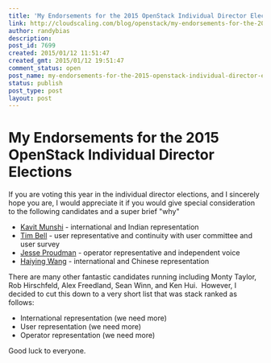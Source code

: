 ```yaml
---
title: 'My Endorsements for the 2015 OpenStack Individual Director Elections'
link: http://cloudscaling.com/blog/openstack/my-endorsements-for-the-2015-openstack-individual-director-elections/
author: randybias
description: 
post_id: 7699
created: 2015/01/12 11:51:47
created_gmt: 2015/01/12 19:51:47
comment_status: open
post_name: my-endorsements-for-the-2015-openstack-individual-director-elections
status: publish
post_type: post
layout: post
---
```


# My Endorsements for the 2015 OpenStack Individual Director Elections

If you are voting this year in the individual director elections, and I sincerely hope you are, I would appreciate it if you would give special consideration to the following candidates and a super brief "why"

  * [Kavit Munshi](http://www.openstack.org/community/members/profile/139) \- international and Indian representation
  * [Tim Bell](http://www.openstack.org/community/members/profile/88) \- user representative and continuity with user committee and user survey
  * [Jesse Proudman](http://www.openstack.org/community/members/profile/12030) \- operator representative and independent voice
  * [Haiying Wang](http://www.openstack.org/community/members/profile/14611) \- international and Chinese representation

There are many other fantastic candidates running including Monty Taylor, Rob Hirschfeld, Alex Freedland, Sean Winn, and Ken Hui.  However, I decided to cut this down to a very short list that was stack ranked as follows:

  * International representation (we need more)
  * User representation (we need more)
  * Operator representation (we need more)

Good luck to everyone.